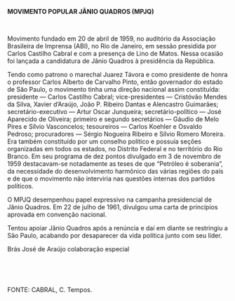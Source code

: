 **MOVIMENTO POPULAR JÂNIO QUADROS (MPJQ)**

 

Movimento fundado em 20 de abril de 1959, no auditório da Associação
Brasileira de Imprensa (ABI), no Rio de Janeiro, em sessão presidida por
Carlos Castilho Cabral e com a presença de Lino de Matos. Nessa ocasião
foi lançada a candidatura de Jânio Quadros à presidência da República.

Tendo como patrono o marechal Juarez Távora e como presidente de honra o
professor Carlos Alberto de Carvalho Pinto, então governador do estado
de São Paulo, o movimento tinha uma direção nacional assim constituída:
presidente — Carlos Castilho Cabral; vice-presidentes — Cristóvão Mendes
da Silva, Xavier d’Araújo, João P. Ribeiro Dantas e Alencastro
Guimarães; secretário-executivo — Artur Oscar Junqueira;
secretário-político — José Aparecido de Oliveira; primeiro e segundo
secretários — Gáudio de Melo Pires e Sílvio Vasconcelos; tesoureiros —
Carlos Koehler e Osvaldo Pedroso; procuradores — Sérgio Nogueira Ribeiro
e Sílvio Romero Moreira. Era também constituído por um conselho político
e possuía seções organizadas em todos os estados, no Distrito Federal e
no território do Rio Branco. Em seu programa de dez pontos divulgado em
3 de novembro de 1959 destacavam-se notadamente as teses de que
“Petróleo é soberania”, da necessidade do desenvolvimento harmônico das
várias regiões do país e de que o movimento não interviria nas questões
internas dos partidos políticos.

O MPJQ desempenhou papel expressivo na campanha presidencial de Jânio
Quadros. Em 22 de julho de 1961, divulgou uma carta de princípios
aprovada em convenção nacional.

Tentou apoiar Jânio Quadros após a renúncia e daí em diante se
restringiu a São Paulo, acabando por desaparecer da vida política junto
com seu líder.

Brás José de Araújo colaboração especial

 

 

FONTE: CABRAL, C. Tempos.

 
